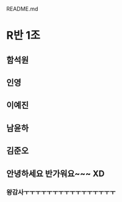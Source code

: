README.md

# R반 1조

## 함석원

## 인영

## 이예진

## 남윤하

## 김준오


## 안녕하세요 반가워요~~~ XD
### 왕감사ㅜㅜㅜㅜㅜㅜㅜㅜㅜㅜㅜㅜㅜㅜㅜㅜ